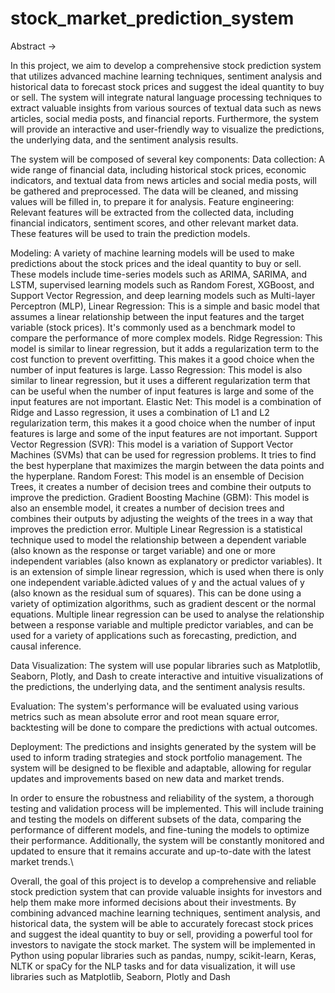 # stock_market_prediction_system

Abstract →

In this project, we aim to develop a comprehensive stock prediction system that utilizes advanced machine learning techniques, sentiment analysis and historical data to forecast stock prices and suggest the ideal quantity to buy or sell. The system will integrate natural language processing techniques to extract valuable insights from various sources of textual data such as news articles, social media posts, and financial reports. Furthermore, the system will provide an interactive and user-friendly way to visualize the predictions, the underlying data, and the sentiment analysis results.

The system will be composed of several key components:
Data collection: A wide range of financial data, including historical stock prices, economic indicators, and textual data from news articles and social media posts, will be gathered and preprocessed. The data will be cleaned, and missing values will be filled in, to prepare it for analysis.
Feature engineering: Relevant features will be extracted from the collected data, including financial indicators, sentiment scores, and other relevant market data. These features will be used to train the prediction models.

Modeling: A variety of machine learning models will be used to make predictions about the stock prices and the ideal quantity to buy or sell. These models include time-series models such as ARIMA, SARIMA, and LSTM, supervised learning models such as Random Forest, XGBoost, and Support Vector Regression, and deep learning models such as Multi-layer Perceptron (MLP),
Linear Regression: This is a simple and basic model that assumes a linear relationship between the input features and the target variable (stock prices). It's commonly used as a benchmark model to compare the performance of more complex models.
Ridge Regression: This model is similar to linear regression, but it adds a regularization term to the cost function to prevent overfitting. This makes it a good choice when the number of input features is large.
Lasso Regression: This model is also similar to linear regression, but it uses a different regularization term that can be useful when the number of input features is large and some of the input features are not important.
Elastic Net: This model is a combination of Ridge and Lasso regression, it uses a combination of L1 and L2 regularization term, this makes it a good choice when the number of input features is large and some of the input features are not important.
Support Vector Regression (SVR): This model is a variation of Support Vector Machines (SVMs) that can be used for regression problems. It tries to find the best hyperplane that maximizes the margin between the data points and the hyperplane.
Random Forest: This model is an ensemble of Decision Trees, it creates a number of decision trees and combine their outputs to improve the prediction.
Gradient Boosting Machine (GBM): This model is also an ensemble model, it creates a number of decision trees and combines their outputs by adjusting the weights of the trees in a way that improves the prediction error.
Multiple Linear Regression is a statistical technique used to model the relationship between a dependent variable (also known as the response or target variable) and one or more independent variables (also known as explanatory or predictor variables). It is an extension of simple linear regression, which is used when there is only one independent variable.àdicted values of y and the actual values of y (also known as the residual sum of squares). This can be done using a variety of optimization algorithms, such as gradient descent or the normal equations.
Multiple linear regression can be used to analyse the relationship between a response variable and multiple predictor variables, and can be used for a variety of applications such as forecasting, prediction, and causal inference.


Data Visualization: The system will use popular libraries such as Matplotlib, Seaborn, Plotly, and Dash to create interactive and intuitive visualizations of the predictions, the underlying data, and the sentiment analysis results.

Evaluation: The system's performance will be evaluated using various metrics such as mean absolute error and root mean square error, backtesting will be done to compare the predictions with actual outcomes.

Deployment: The predictions and insights generated by the system will be used to inform trading strategies and stock portfolio management. The system will be designed to be flexible and adaptable, allowing for regular updates and improvements based on new data and market trends.


In order to ensure the robustness and reliability of the system, a thorough testing and validation process will be implemented. This will include training and testing the models on different subsets of the data, comparing the performance of different models, and fine-tuning the models to optimize their performance. Additionally, the system will be constantly monitored and updated to ensure that it remains accurate and up-to-date with the latest market trends.\

Overall, the goal of this project is to develop a comprehensive and reliable stock prediction system that can provide valuable insights for investors and help them make more informed decisions about their investments. By combining advanced machine learning techniques, sentiment analysis, and historical data, the system will be able to accurately forecast stock prices and suggest the ideal quantity to buy or sell, providing a powerful tool for investors to navigate the stock market.
The system will be implemented in Python using popular libraries such as pandas, numpy, scikit-learn, Keras, NLTK or spaCy for the NLP tasks and for data visualization, it will use libraries such as Matplotlib, Seaborn, Plotly and Dash
